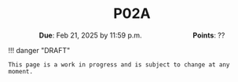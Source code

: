 <h1 align="center">
P02A
</h1>

<p style="text-align: center;">
    <object hspace="50">
        <strong>Due</strong></a>: Feb 21, 2025 by 11:59 p.m.
    </object>
    <object hspace="50">
        <strong>Points</strong></a>: ??
    </object>
</p>

!!! danger "DRAFT"

    This page is a work in progress and is subject to change at any moment.
